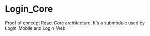 # Login_Core
Proof of concept React Core architecture. It's a submodule used by Login_Mobile and Login_Web
